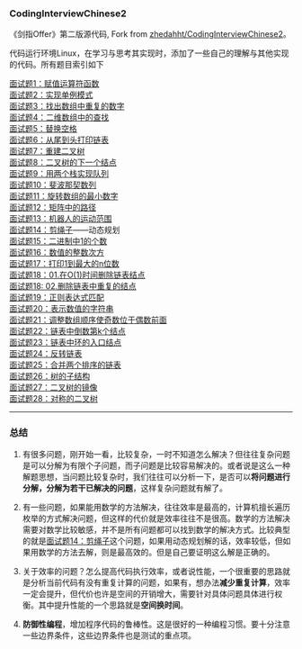 ### CodingInterviewChinese2
《剑指Offer》第二版源代码, Fork from [zhedahht/CodingInterviewChinese2](https://github.com/zhedahht/CodingInterviewChinese2)。

代码运行环境Linux，在学习与思考其实现时，添加了一些自己的理解与其他实现的代码。所有题目索引如下

[面试题1：赋值运算符函数](./01_AssignmentOperator/AssignmentOperator.cpp)           
[面试题2：实现单例模式](./02_Singleton/singleton.cpp)                  
[面试题3：找出数组中重复的数字](./03_DuplicationInArray)        
[面试题4：二维数组中的查找](./04_FindInPartiallySortedMatrix/FindInPartiallySortedMatrix.cpp)           
[面试题5：替换空格](./05_ReplaceSpaces/ReplaceSpaces.cpp)           
[面试题6：从尾到头打印链表](./06_PrintListInReversedOrder/PrintListInReversedOrder.cpp)             
[面试题7：重建二叉树](./07_ConstructBinaryTree/ConstructBinaryTree.cpp)         
[面试题8：二叉树的下一个结点](./08_NextNodeInBinaryTrees/NextNodeInBinaryTrees.cpp)             
[面试题9：用两个栈实现队列](./09_QueueWithTwoStacks/QueueWithTwoStacks.cpp)             
[面试题10：斐波那契数列](./10_Fibonacci/Fibonacci.cpp)              
[面试题11：旋转数组的最小数字](./11_MinNumberInRotatedArray/MinNumberInRotatedArray.cpp)            
[面试题12：矩阵中的路径](./12_StringPathInMatrix/StringPathInMatrix.cpp)            
[面试题13：机器人的运动范围](./13_RobotMove/RobotMove.cpp)          
[面试题14：剪绳子](./14_CuttingRope/CuttingRope.cpp)——动态规划              
[面试题15：二进制中1的个数](./15_NumberOf1Binary/NumberOf1InBinary.cpp)         
[面试题16：数值的整数次方](./16_Power/Power.cpp)            
[面试题17：打印1到最大的n位数](./17_Print1ToMaxOfNDigits/Print1ToMaxOfNDigits.cpp)          
[面试题18：01.在O(1)时间删除链表结点](./18_01_DeleteNodeInList/DeleteNodeInList.cpp)            
[面试题18: 02.删除链表中重复的结点](./18_02_DeleteDuplicatedNode/DeleteDuplicatedNode.cpp)          
[面试题19：正则表达式匹配](./19_RegularExpressionsMatching/RegularExpressions.cpp)          
[面试题20：表示数值的字符串](./20_NumericStrings/NumericStrings.cpp)            
[面试题21：调整数组顺序使奇数位于偶数前面](./21_ReorderArray/ReorderArray.cpp)          
[面试题22：链表中倒数第k个结点](./22_KthNodeFromEnd/KthNodeFromEnd.cpp)         
[面试题23：链表中环的入口结点](./23_EntryNodeInListLoop/EntryNodeInListLoop.cpp)            
[面试题24：反转链表](./24_ReverseList/ReverseList.cpp)          
[面试题25：合并两个排序的链表](./25_MergeSortedLists/MergeSortedLists.cpp)          
[面试题26：树的子结构](./26_SubstructureInTree/SubstructureInTree.cpp)                  
[面试题27：二叉树的镜像](./27_MirrorOfBinaryTree/MirrorOfBinaryTree.cpp)            
[面试题28：对称的二叉树](./28_SymmetricalBinaryTree.cpp)

---
### 总结

1. 有很多问题，刚开始一看，比较复杂，一时不知道怎么解决？但往往复杂问题是可以分解为有限个子问题，而子问题是比较容易解决的。或者说是这么一种解题思想，当问题比较复杂时，我们往往可以分析一下，是否可以**将问题进行分解，分解为若干已解决的问题**，这样复杂问题就有解了。     

2. 有一些问题，如果能用数学的方法解决，往往效率是最高的，计算机擅长遍历枚举的方式解决问题，但这样的代价就是效率往往不是很高。数学的方法解决需要对数学比较敏感，并不是所有问题都可以找到数学的解决方式。比较典型的就是[面试题14：剪绳子](./14_CuttingRope)这个问题，如果用动态规划解的话，效率较低，但如果用数学的方法去解，则是最高效的。但是自己要证明这么解是正确的。

3. 关于效率的问题？怎么提高代码执行效率，或者说性能，一个很重要的思路就是分析当前代码有没有重复计算的问题，如果有，想办法**减少重复计算**，效率一定会提升，但代价也许是空间的开销增大，需要针对具体问题具体进行权衡。其中提升性能的一个思路就是**空间换时间**。

4. **防御性编程**，增加程序代码的鲁棒性。这是很好的一种编程习惯。要十分注意一些边界条件，这些边界条件也是测试的重点项。